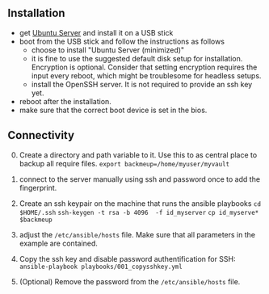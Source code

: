 ## Installation
- get [Ubuntu Server](https://ubuntu.com/download/server) and install it on a USB stick
- boot from the USB stick and follow the instructions as follows
    - choose to install "Ubuntu Server (minimized)"
    - it is fine to use the suggested default disk setup for installation. Encryption is optional. Consider that setting encryption requires the input every reboot, which might be troublesome for headless setups.
    - install the OpenSSH server. It is not required to provide an ssh key yet.
- reboot after the installation.
- make sure that the correct boot device is set in the bios.


## Connectivity
0. Create a directory and path variable to it. Use this to as central place to backup all require files.
`export backmeup=/home/myuser/myvault`
1. connect to the server manually using ssh and password once to add the fingerprint.
2. Create an ssh keypair on the machine that runs the ansible playbooks
`cd $HOME/.ssh`
`ssh-keygen -t rsa -b 4096  -f id_myserver`
`cp id_myserve* $backmeup`

2. adjust the `/etc/ansible/hosts` file. Make sure that all parameters in the example are contained.
3. Copy the ssh key and disable password authentification for SSH:
`ansible-playbook playbooks/001_copysshkey.yml`
4. (Optional) Remove the password from the `/etc/ansible/hosts` file.
